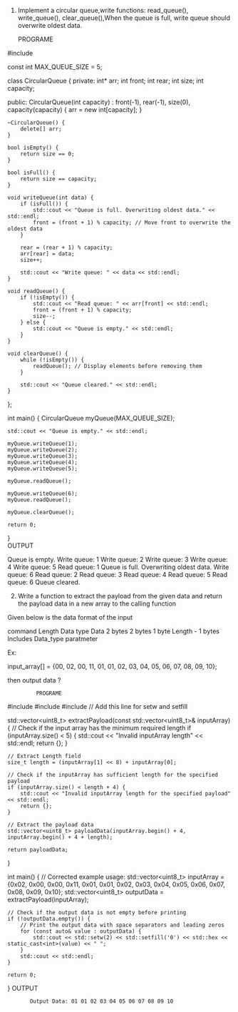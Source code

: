 1. Implement a circular queue,write functions: read_queue(), write_queue(), clear_queue(),When the queue is full, write queue should overwrite oldest data.

   PROGRAME
   
#include <iostream>

const int MAX_QUEUE_SIZE = 5;

class CircularQueue {
private:
    int* arr;
    int front;
    int rear;
    int size;
    int capacity;

public:
    CircularQueue(int capacity) : front(-1), rear(-1), size(0), capacity(capacity) {
        arr = new int[capacity];
    }

    ~CircularQueue() {
        delete[] arr;
    }

    bool isEmpty() {
        return size == 0;
    }

    bool isFull() {
        return size == capacity;
    }

    void writeQueue(int data) {
        if (isFull()) {
            std::cout << "Queue is full. Overwriting oldest data." << std::endl;
            front = (front + 1) % capacity; // Move front to overwrite the oldest data
        }

        rear = (rear + 1) % capacity;
        arr[rear] = data;
        size++;

        std::cout << "Write queue: " << data << std::endl;
    }

    void readQueue() {
        if (!isEmpty()) {
            std::cout << "Read queue: " << arr[front] << std::endl;
            front = (front + 1) % capacity;
            size--;
        } else {
            std::cout << "Queue is empty." << std::endl;
        }
    }

    void clearQueue() {
        while (!isEmpty()) {
            readQueue(); // Display elements before removing them
        }

        std::cout << "Queue cleared." << std::endl;
    }
};

int main() {
    CircularQueue myQueue(MAX_QUEUE_SIZE);

    std::cout << "Queue is empty." << std::endl;

    myQueue.writeQueue(1);
    myQueue.writeQueue(2);
    myQueue.writeQueue(3);
    myQueue.writeQueue(4);
    myQueue.writeQueue(5);

    myQueue.readQueue();

    myQueue.writeQueue(6);
    myQueue.readQueue();

    myQueue.clearQueue();

    return 0;
}                     
                         OUTPUT
            
Queue is empty.
Write queue: 1
Write queue: 2
Write queue: 3
Write queue: 4
Write queue: 5
Read queue: 1
Queue is full. Overwriting oldest data.
Write queue: 6
Read queue: 2
Read queue: 3
Read queue: 4
Read queue: 5
Read queue: 6
Queue cleared.


2. Write a function to extract the payload from the given data and return the payload data in a new array to the calling function

Given below is the data format of the input

command
Length
Data type
Data
2 bytes
2 bytes
1 byte
Length - 1 bytes
Includes Data_type paratmeter

Ex:

input_array[] = {00, 02, 00, 11, 01, 01, 02, 03, 04, 05, 06, 07, 08, 09, 10};

then output data ?​


             PROGRAME
  
#include <iostream>
#include <vector>
#include <iomanip>  // Add this line for setw and setfill

std::vector<uint8_t> extractPayload(const std::vector<uint8_t>& inputArray) {
    // Check if the input array has the minimum required length
    if (inputArray.size() < 5) {
        std::cout << "Invalid inputArray length" << std::endl;
        return {};
    }

    // Extract Length field
    size_t length = (inputArray[1] << 8) + inputArray[0];

    // Check if the inputArray has sufficient length for the specified payload
    if (inputArray.size() < length + 4) {
        std::cout << "Invalid inputArray length for the specified payload" << std::endl;
        return {};
    }

    // Extract the payload data
    std::vector<uint8_t> payloadData(inputArray.begin() + 4, inputArray.begin() + 4 + length);

    return payloadData;
}

int main() {
    // Corrected example usage:
    std::vector<uint8_t> inputArray = {0x02, 0x00, 0x00, 0x11, 0x01, 0x01, 0x02, 0x03, 0x04, 0x05, 0x06, 0x07, 0x08, 0x09, 0x10};
    std::vector<uint8_t> outputData = extractPayload(inputArray);

    // Check if the output data is not empty before printing
    if (!outputData.empty()) {
        // Print the output data with space separators and leading zeros
        for (const auto& value : outputData) {
            std::cout << std::setw(2) << std::setfill('0') << std::hex << static_cast<int>(value) << " ";
        }
        std::cout << std::endl;
    }

    return 0;
}
                       OUTPUT
          
           Output Data: 01 01 02 03 04 05 06 07 08 09 10 



